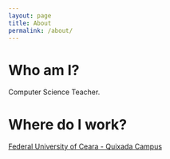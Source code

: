 ```yaml
---
layout: page
title: About
permalink: /about/
---
```


# Who am I?

Computer Science Teacher.

# Where do I work?

[Federal University of Ceara - Quixada Campus](https://www.quixada.ufc.br/)



